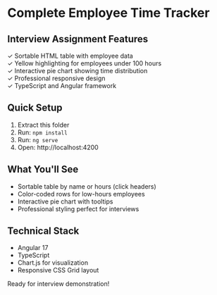 # Complete Employee Time Tracker

## Interview Assignment Features
✓ Sortable HTML table with employee data  
✓ Yellow highlighting for employees under 100 hours  
✓ Interactive pie chart showing time distribution  
✓ Professional responsive design  
✓ TypeScript and Angular framework  

## Quick Setup
1. Extract this folder
2. Run: `npm install`
3. Run: `ng serve`
4. Open: http://localhost:4200

## What You'll See
- Sortable table by name or hours (click headers)
- Color-coded rows for low-hours employees
- Interactive pie chart with tooltips
- Professional styling perfect for interviews

## Technical Stack
- Angular 17
- TypeScript
- Chart.js for visualization
- Responsive CSS Grid layout

Ready for interview demonstration!